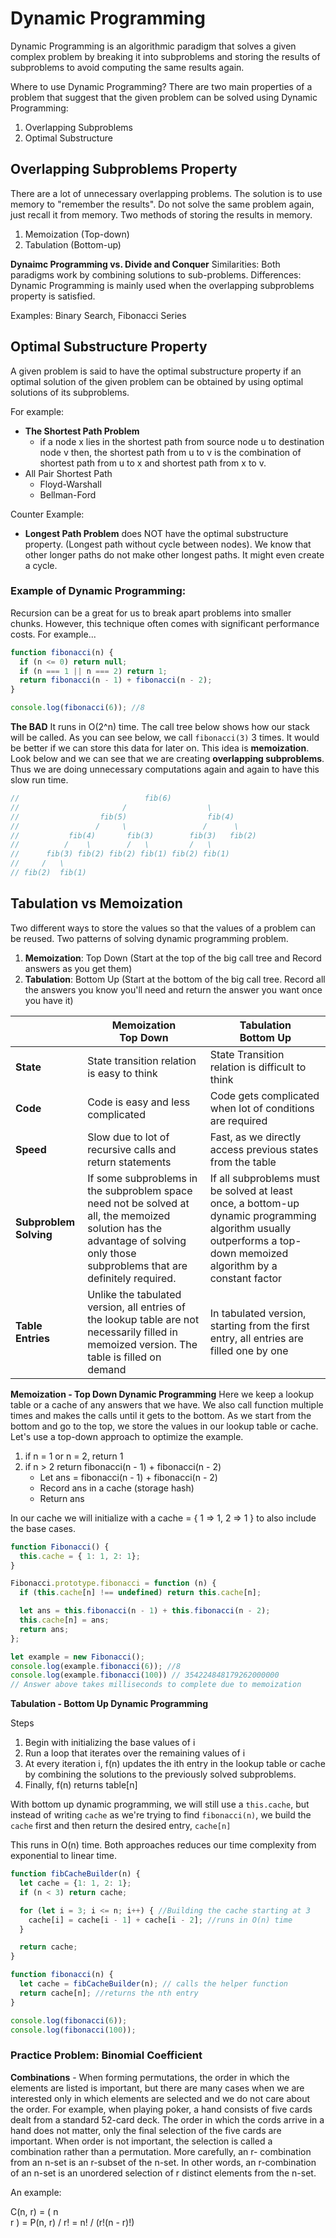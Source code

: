 # Dynamic Programming

Dynamic Programming is an algorithmic paradigm that solves a given complex problem by breaking it into subproblems and storing the results of subproblems to avoid computing the same results again.

Where to use Dynamic Programming?
There are two main properties of a problem that suggest that the given problem can be solved using Dynamic Programming:
1. Overlapping Subproblems
2. Optimal Substructure


## Overlapping Subproblems Property

There are a lot of unnecessary overlapping problems.
The solution is to use memory to "remember the results". Do not solve the same problem again, just recall it from memory.
Two methods of storing the results in memory.

1. Memoization (Top-down)
2. Tabulation (Bottom-up)

__Dynaimc Programming vs. Divide and Conquer__
Similarities: Both paradigms work by combining solutions to sub-problems.
Differences: Dynamic Programming is mainly used when the overlapping subproblems property is satisfied.

Examples: Binary Search, Fibonacci Series

## Optimal Substructure Property

A given problem is said to have the optimal substructure property if an optimal solution of the given problem can be obtained by using optimal solutions of its subproblems.

For example:
* __The Shortest Path Problem__
    * if a node x lies in the shortest path from source node u to destination node v then, the shortest path from u to v is the combination of shortest path from u to x and shortest path from x to v.
* All Pair Shortest Path
    * Floyd-Warshall
    * Bellman-Ford

Counter Example:
* __Longest Path Problem__ does NOT have the optimal substructure property. (Longest path without cycle between nodes). We know that other longer paths do not make other longest paths. It might even create a cycle.

### Example of Dynamic Programming:

Recursion can be a great for us to break apart problems into smaller chunks. However, this technique often comes with significant performance costs. For example...

``` JavaScript
function fibonacci(n) {
  if (n <= 0) return null;
  if (n === 1 || n === 2) return 1;
  return fibonacci(n - 1) + fibonacci(n - 2);
}

console.log(fibonacci(6)); //8
```
__The BAD__
It runs in O(2^n) time. The call tree below shows how our stack will be called. As you can see below, we call `fibonacci(3)` 3 times. It would be better if we can store this data for later on. This idea is __memoization__. Look below and we can see that we are creating __overlapping subproblems__. Thus we are doing unnecessary computations again and again to have this slow run time.

``` JavaScript
//                            fib(6)
//                       /                  \
//                  fib(5)                  fib(4)
//                 /     \                 /      \
//           fib(4)       fib(3)        fib(3)   fib(2)
//          /    \        /   \         /   \
//      fib(3) fib(2) fib(2) fib(1) fib(2) fib(1)
//     /   \
// fib(2)  fib(1)
```


## Tabulation vs Memoization

Two different ways to store the values so that the values of a problem can be reused. Two patterns of solving dynamic programming problem.

1. __Memoization__: Top Down (Start at the top of the big call tree and Record answers as you get them)
2. __Tabulation__: Bottom Up (Start at the bottom of the big call tree. Record all the answers you know you'll need and return the answer you want once you have it)

| | __Memoization__ <br> Top Down | __Tabulation__ <br> Bottom Up|
|---|---|---|
|__State__| State transition relation is easy to think | State Transition relation is difficult to think |
|__Code__| Code is easy and less complicated | Code gets complicated when lot of conditions are required |
|__Speed__| Slow due to lot of recursive calls and return statements | Fast, as we directly access previous states from the table |
|__Subproblem Solving__| If some subproblems in the subproblem space need not be solved at all, the memoized solution has the advantage of solving only those subproblems that are definitely required. | If all subproblems must be solved at least once, a bottom-up dynamic programming algorithm usually outperforms a top-down memoized algorithm by a constant factor |
|__Table Entries__| Unlike the tabulated version, all entries of the lookup table are not necessarily filled in memoized version. The table is filled on demand | In tabulated version, starting from the first entry, all entries are filled one by one |

__Memoization - Top Down Dynamic Programming__
Here we keep a lookup table or a cache of any answers that we have. We also call function multiple times and makes the calls until it gets to the bottom. As we start from the bottom and go to the top, we store the values in our lookup table or cache.
Let's use a top-down approach to optimize the example.

1. if n = 1 or n = 2, return 1
2. if n > 2 return fibonacci(n - 1) + fibonacci(n - 2)
    * Let ans = fibonacci(n - 1) + fibonacci(n - 2)
    * Record ans in a cache (storage hash)
    * Return ans

In our cache we will initialize with a cache = { 1 => 1, 2 => 1 } to also include the base cases.

``` JavaScript
function Fibonacci() {
  this.cache = { 1: 1, 2: 1};
}

Fibonacci.prototype.fibonacci = function (n) {
  if (this.cache[n] !== undefined) return this.cache[n];

  let ans = this.fibonacci(n - 1) + this.fibonacci(n - 2);
  this.cache[n] = ans;
  return ans;
};

let example = new Fibonacci();
console.log(example.fibonacci(6)); //8
console.log(example.fibonacci(100)) // 354224848179262000000
// Answer above takes milliseconds to complete due to memoization
```

__Tabulation - Bottom Up Dynamic Programming__

Steps
1. Begin with initializing the base values of i
2. Run a loop that iterates over the remaining values of i
3. At every iteration i, f(n) updates the ith entry in the lookup table or cache by combining the solutions to the previously solved subproblems.
4. Finally, f(n) returns table[n]

With bottom up dynamic programming, we will still use a `this.cache`, but instead of writing `cache` as we're trying to find `fibonacci(n)`, we build the `cache` first and then return the  desired entry, `cache[n]`

This runs in O(n) time. Both approaches reduces our time complexity from exponential to linear time.

``` JavaScript
function fibCacheBuilder(n) {
  let cache = {1: 1, 2: 1};
  if (n < 3) return cache;

  for (let i = 3; i <= n; i++) { //Building the cache starting at 3
    cache[i] = cache[i - 1] + cache[i - 2]; //runs in O(n) time
  }

  return cache;
}

function fibonacci(n) {
  let cache = fibCacheBuilder(n); // calls the helper function
  return cache[n]; //returns the nth entry
}

console.log(fibonacci(6));
console.log(fibonacci(100));
```

### Practice Problem: Binomial Coefficient

__Combinations__ - When forming permutations, the order in which the elements are listed is important, but there are many cases when we are interested only in which elements are selected and we do not care about the order. For example, when playing poker, a hand consists of five cards dealt from a standard 52-card deck. The order in which the cords arrive in a hand does not matter, only the final selection of the five cards are important. When order is not important, the selection is called a combination rather than a permutation. More carefully, an r- combination from an n-set is an r-subset of the n-set. In other words, an r-combination of an n-set is an unordered selection of r distinct elements from the n-set.

An example:

C(n, r)  =   ( n <br> r )  =  P(n, r) / r!   =     n! / (r!(n - r)!)
